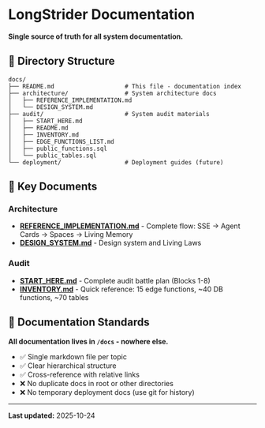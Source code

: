 # LongStrider Documentation

**Single source of truth for all system documentation.**

## 📁 Directory Structure

```
docs/
├── README.md                    # This file - documentation index
├── architecture/                # System architecture docs
│   ├── REFERENCE_IMPLEMENTATION.md
│   └── DESIGN_SYSTEM.md
├── audit/                       # System audit materials
│   ├── START_HERE.md
│   ├── README.md
│   ├── INVENTORY.md
│   ├── EDGE_FUNCTIONS_LIST.md
│   ├── public_functions.sql
│   └── public_tables.sql
└── deployment/                  # Deployment guides (future)
```

## 🎯 Key Documents

### Architecture
- **[REFERENCE_IMPLEMENTATION.md](architecture/REFERENCE_IMPLEMENTATION.md)** - Complete flow: SSE → Agent Cards → Spaces → Living Memory
- **[DESIGN_SYSTEM.md](architecture/DESIGN_SYSTEM.md)** - Design system and Living Laws

### Audit
- **[START_HERE.md](audit/START_HERE.md)** - Complete audit battle plan (Blocks 1-8)
- **[INVENTORY.md](audit/INVENTORY.md)** - Quick reference: 15 edge functions, ~40 DB functions, ~70 tables

## 📝 Documentation Standards

**All documentation lives in `/docs` - nowhere else.**

- ✅ Single markdown file per topic
- ✅ Clear hierarchical structure
- ✅ Cross-reference with relative links
- ❌ No duplicate docs in root or other directories
- ❌ No temporary deployment docs (use git for history)

---

**Last updated:** 2025-10-24
